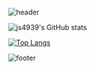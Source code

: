 
![header](https://capsule-render.vercel.app/api?type=wave&color=auto&height=400&section=header&text=Jisu%20Kim&fontSize=90)

![js4939's GitHub stats](https://github-readme-stats.vercel.app/api?username=anuraghazra&theme=gruvbox_light&show_icons=true)

[![Top Langs](https://github-readme-stats.vercel.app/api/top-langs/?username=delay-100&layout=compact)](https://github.com/js4939/github-readme-stats)

![footer](https://capsule-render.vercel.app/api?section=footer&height=300)
